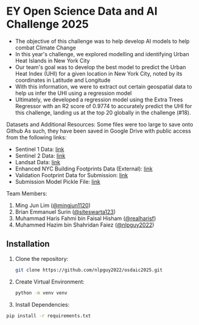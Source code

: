 # EY Open Science Data and AI Challenge 2025
* The objective of this challenge was to help develop AI models to help combat Climate Change
* In this year's challenge, we explored modelling and identifying Urban Heat Islands in New York City
* Our team's goal was to develop the best model to predict the Urban Heat Index (UHI) for a given location in New York City, noted by its coordinates in Latitude and Longitude
* With this information, we were to extract out certain geospatial data to help us infer the UHI using a regression model
* Ultimately, we developed a regression model using the Extra Trees Regressor with an R2 score of 0.9774 to accurately predict the UHI for this challenge, landing us at the top 20 globally in the challenge (#18).

Datasets and Additional Resources:
Some files were too large to save onto Github
As such, they have been saved in Google Drive with public access from the following links:
* Sentinel 1 Data: [link](https://drive.google.com/file/d/1MhX8svE3fSYNXcDAiRY8DVYFNFG4-ke5/view?usp=share_link)
* Sentinel 2 Data: [link](https://drive.google.com/file/d/1cKFX8SmXuudR3MZOMpXXhHp3HuDDq8QG/view?usp=share_link)
* Landsat Data: [link](https://drive.google.com/file/d/1Y629OyVSqFUoMNdh2HH9SXbcvDSBnIFM/view?usp=sharing)
* Enhanced NYC Building Footprints Data (External): [link](https://drive.google.com/file/d/1bkB7fh2nMnvjrGrYj61n513xRPdjsa_T/view?usp=sharing)
* Validation Footprint Data for Submission: [link](https://drive.google.com/file/d/1YogJ4d2PjILroRKmfwT-UpP1u0Zuze_Q/view?usp=sharing)
* Submission Model Pickle File: [link](https://drive.google.com/file/d/1YogJ4d2PjILroRKmfwT-UpP1u0Zuze_Q/view?usp=sharing)

Team Members:
1. Ming Jun Lim ([@mingjun1120](https://github.com/mingjun1120))
2. Brian Emmanuel Surin ([@siteswarta123](https://github.com/siteswarta123))
3. Muhammad Haris Fahmi bin Faisal Hisham ([@realharisf](https://github.com/realharisf))
4. Muhammed Hazim bin Shahridan Faiez ([@nlpguy2022](https://github.com/nlpguy2022))

## Installation
1. Clone the repository:
   ```sh
   git clone https://github.com/nlpguy2022/osdaic2025.git
2. Create Virtual Environment:
   ```sh
   python -m venv venv
3. Install Dependencies:
  ```sh
  pip install -r requirements.txt
